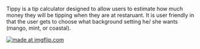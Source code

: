 Tippy is a tip calculator designed to allow users to estimate how much money they will be tipping when they are at restaruant. It is user friendly in that the user gets to choose what background setting he/ she wants (mango, mint, or coastal).

<a href="https://imgflip.com/gif/2hqsmy"><img src="https://i.imgflip.com/2hqsmy.gif" title="made at imgflip.com"/></a>
